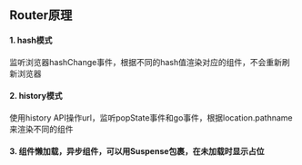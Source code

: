 ## Router原理

#### 1. hash模式

监听浏览器hashChange事件，根据不同的hash值渲染对应的组件，不会重新刷新浏览器

#### 2. history模式

使用history API操作url，监听popState事件和go事件，根据location.pathname来渲染不同的组件

#### 3. 组件懒加载，异步组件，可以用Suspense包裹，在未加载时显示占位
